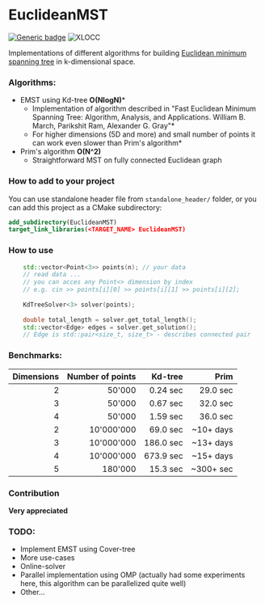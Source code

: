 # EuclideanMST

[![Generic badge](https://img.shields.io/badge/C++-Brightgreen.svg)](https://github.com/AndrewB330/)
![XLOCC](https://europe-west6-xlocc-badge.cloudfunctions.net/XLOCC/AndrewB330/EuclideanMST?caption=Lines&color=blue&ifiles=standalone_header&kill_cache=1)

Implementations of different algorithms for building [Euclidean minimum spanning tree](https://en.wikipedia.org/wiki/Euclidean_minimum_spanning_tree) in k-dimensional space.
### Algorithms:
  - EMST using Kd-tree __O(NlogN)__*
  	- Implementation of algorithm described in "Fast Euclidean Minimum Spanning Tree: Algorithm, Analysis, 	and Applications. William B. March, Parikshit Ram, Alexander G. Gray"*
    - For higher dimensions (5D and more) and small number of points it can work even slower than Prim's algorithm*
  - Prim's algorithm __O(N^2)__
    - Straightforward MST on fully connected Euclidean graph

### How to add to your project
You can use standalone header file from `standalone_header/` folder, or you can
add this project as a CMake subdirectory:
```cmake
add_subdirectory(EuclideanMST)
target_link_libraries(<TARGET_NAME> EuclideanMST)
```

### How to use

```cpp
    std::vector<Point<3>> points(n); // your data
    // read data ...
    // you can acces any Point<> dimension by index
    // e.g. cin >> points[i][0] >> points[i][1] >> points[i][2]; 
    
    KdTreeSolver<3> solver(points);
    
    double total_length = solver.get_total_length();
    std::vector<Edge> edges = solver.get_solution(); 
    // Edge is std::pair<size_t, size_t> - describes connected pair
```

### Benchmarks:

| Dimensions | Number of points | Kd-tree | Prim |
| -----: |-----------:| -----------:| -------------:|
| 2      | 50'000 	  | 0.24 sec 	| 29.0 sec 		|
| 3      | 50'000 	  | 0.67 sec 	| 32.0 sec 		|
| 4      | 50'000 	  | 1.59 sec 	| 36.0 sec 		|
| 2      | 10'000'000 | 69.0 sec 	| ~10+ days 	|
| 3      | 10'000'000 | 186.0 sec   | ~13+ days 	|
| 4      | 10'000'000 | 673.9 sec   | ~15+ days 	|
| 5      | 180'000 	  | 15.3 sec 	| ~300+ sec     |

### Contribution
__Very appreciated__

### TODO:
- Implement EMST using Cover-tree
- More use-cases
- Online-solver
- Parallel implementation using OMP (actually had some experiments here, this algorithm can be parallelized quite well)
- Other...
